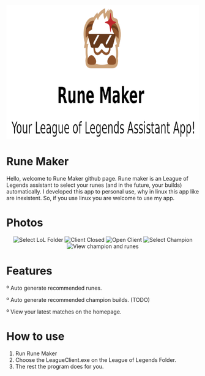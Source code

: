 <p align="center">
  <img src="https://raw.githubusercontent.com/duduisonfire/rune-maker/master/repo-logo.png" alt="Logo" height=350>
</p>

# Rune Maker
Hello, welcome to Rune Maker github page. Rune maker is an League of Legends assistant
to select your runes (and in the future, your builds) automatically. I developed this app
to personal use, why in linux this app like are inexistent. So, if you use linux you are
welcome to use my app.

# Photos
<p align="center">
  <img src="https://imageupload.io/ib/5X5ryppsrl9dqhy_1698138530.png" alt="Select LoL Folder" width=400>
  <img src="https://imageupload.io/ib/CEYz9Jx04IkwUNJ_1698138530.png" alt="Client Closed" width=400>
  <img src="https://user-images.githubusercontent.com/37435869/279544064-36e7903a-6fe7-41b7-ac21-1a730c84218a.png" alt="Open Client" width=400>
  <img src="https://imageupload.io/ib/btEGtxINxZZMdXH_1698138529.png" alt="Select Champion" width=400>
  <img src="https://imageupload.io/ib/QHwoLjjqssMix2A_1698138530.png" alt="View champion and runes" width=400>
</p>

# Features
º Auto generate recommended runes.

º Auto generate recommended champion builds. (TODO)

º View your latest matches on the homepage.

# How to use
1. Run Rune Maker
2. Choose the LeagueClient.exe on the League of Legends Folder.
3. The rest the program does for you.

